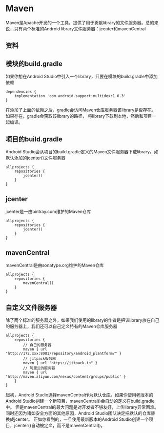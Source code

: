 
# Maven
Maven是Apache开发的一个工具，提供了用于贡献library的文件服务器。总的来说，只有两个标准的Android library文件服务器：jcenter和mavenCentral

## 资料


## 模块的build.gradle
如果你想在Android Studio中引入一个library，只要在模块的build.gradle中添加依赖
```
dependencies {
    implementation 'com.android.support:multidex:1.0.3'
}
```
在添加了上面的依赖之后，gradle会访问Maven仓库服务器该library是否存在。如果存在，gradle会获取该library的路径，
将library下载到本地，然后和项目一起编译。


## 项目的build.gradle
Android Studio会从项目的build.gradle定义的Maven文件服务器下载library。如默认添加的jcenter()文件服务器
```
allprojects {
    repositories {
        jcenter()
    }
}
```


## jcenter
jcenter是一由bintray.com维护的Maven仓库
```
allprojects {
    repositories {
        jcenter()
    }
}
```
## mavenCentral
mavenCentral是由sonatype.org维护的Maven仓库
```
allprojects {
    repositories {
        mavenCentral()
    }
}
```

## 自定义文件服务器
除了两个标准的服务器之外，如果我们使用的library的作者是把该library放在自己的服务器上，我们还可以自己定义特有的Maven仓库服务器
```
allprojects {
    repositories {
        // 自己的服务器
        maven { url "http://172.xxx:8081/repository/android_plantform/" }
        // jitpack服务器
        maven { url "https://jitpack.io" }
        // 阿里云的服务器
        maven { url 'http://maven.aliyun.com/nexus/content/groups/public' }
    }
}
```
起初，Android Studio选择mavenCentral作为默认仓库。如果你使用老版本的Android Studio创建一个新项目，mavenCentral()会自动的定义在build.gradle中。
但是mavenCentral的最大问题是对开发者不够友好，上传library异常困难。同时还因为诸如安全方面的其他原因，Android Studio团队决定把默认的仓库替换成jcenter。
正如你看到的，一旦使用最新版本的Android Studio创建一个项目，jcenter()自动被定义，而不是mavenCentral()。

